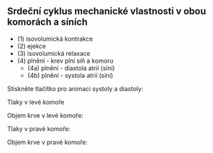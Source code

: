 <div class="w3-row">
<div class="w3-col s12 l4">

## Srdeční cyklus mechanické vlastnosti v obou komorách a síních

- (1) isovolumická kontrakce 
- (2) ejekce
- (3) isovolumická relaxace 
- (4) plnění - krev plní síň a komoru
    - (4a) plnění - diastola atrií (síní)
    - (4b) plnění - systola atrií (síní)

<bdl-fmi id="id4" src="BurkhoffFMI.js" 
         fminame="Cardiovascular_Model_Burkhoff_HemodynamicsBurkhoff_0shallow"
         tolerance="0.000001" starttime="0" guid="{b5629132-3ba6-4153-87c2-f3ff108e1920}"
         valuereferences="33554435,637534265,637534241,637534290,16777312,637534466,637534294,637534268,637534345,637534371,637534323,33554438"
         valuelabels="Left Ventricle Volume,Pressure in Left Ventricle,Pressure in Aorta, Pressure in Left Atria, Heart Rate, LA elastance,MV open, AOV open,Pressure in Right Ventricle,Pressure in Right Arterie,Pressure in Right Atria,Right Ventricle Volume"         
         controlid="id5"
         fstepsize="0.02"
         showcontrols="false"></bdl-fmi>
         
Stiskněte tlačítko pro animaci systoly a diastoly:

<bdl-animate-control 
id="id5" 
fromid="id4" 
speedfactor="20" 
segments="3;5;14;17;29"
allowcontinuous="true" 
segmentlabels="4b plnění atriální systola;1 systola komor - isovolumická kontrakce;2 systola komor - ejekce;3 isovolumická relaxace;4a plnění" 
segmentcond="6,eq,0;7,eq,1;7,eq,0;6,eq,1;5,gt,100000" 
simsegments="7;12;17;26;38"></bdl-animate-control> 

<bdl-animate-gif fromid="id5" src="heart.gif" width=400></bdl-animate-gif>
</div>
<div class="w3-col s12 l4">
Tlaky v levé komoře
<bdl-chartjs-time
   id="id11"  
   width="400"  
   height="300"  
   fromid="id4" 
   maxdata="96" 
   labels="Left Ventricle Pressure, Aorta Pressure, Pressure in Left Atria" 
   refindex="1"  refvalues="3"
   ylabel="tlak (mmHg)"
     xlabel="čas (s)"
     convertors="0.00750062,1;0.00750062,1;0.00750062,1"></bdl-chartjs-time>
     
Objem krve v levé komoře:
<bdl-chartjs-time
   id="id11"  
   width="400"  
   height="300"  
   fromid="id4"
   maxdata="96"  
   labels="Left Ventricle Volume" refindex="0"  refvalues="1"
      ylabel="objem (ml)"
      xlabel="čas (s)"
      convertors="1000000,1"></bdl-chartjs-time>
  
</div>
<div class="w3-col s12 l4">
Tlaky v pravé komoře:
<bdl-chartjs-time
   id="id11"  
   width="400"  
   height="300"  
   fromid="id4"
   maxdata="96"  
   labels="Right Ventricle Pressure, Right Arterie Pressure, Right atria pressure" 
   refindex="8"  refvalues="3"
   ylabel="tlak (mmHg)"
     xlabel="čas (s)"
     convertors="0.00750062,1;0.00750062,1;0.00750062,1"></bdl-chartjs-time>
      
Objem krve v pravé komoře:
<bdl-chartjs-time
   id="id11"  
   width="400"  
   height="300"  
   fromid="id4"
   maxdata="96"  
   labels="Right Ventricle Volume" 
   refindex="11"  refvalues="1"
      ylabel="objem (ml)"
      xlabel="čas (s)"
      convertors="1000000,1"></bdl-chartjs-time>
  
</div>
</div>


